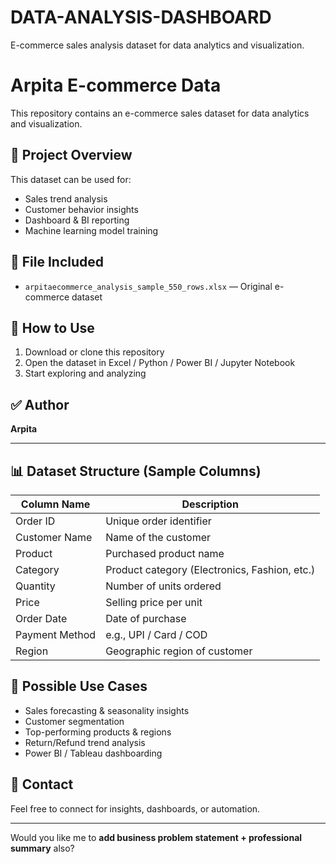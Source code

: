 # DATA-ANALYSIS-DASHBOARD
E-commerce sales analysis dataset for data analytics and visualization.
# Arpita E-commerce Data

This repository contains an e-commerce sales dataset for data analytics and visualization.

## 📂 Project Overview

This dataset can be used for:

* Sales trend analysis
* Customer behavior insights
* Dashboard & BI reporting
* Machine learning model training

## 📄 File Included

* `arpitaecommerce_analysis_sample_550_rows.xlsx` — Original e-commerce dataset

## 🔧 How to Use

1. Download or clone this repository
2. Open the dataset in Excel / Python / Power BI / Jupyter Notebook
3. Start exploring and analyzing

## ✅ Author

**Arpita**

---

## 📊 Dataset Structure (Sample Columns)

| Column Name    | Description                                   |
| -------------- | --------------------------------------------- |
| Order ID       | Unique order identifier                       |
| Customer Name  | Name of the customer                          |
| Product        | Purchased product name                        |
| Category       | Product category (Electronics, Fashion, etc.) |
| Quantity       | Number of units ordered                       |
| Price          | Selling price per unit                        |
| Order Date     | Date of purchase                              |
| Payment Method | e.g., UPI / Card / COD                        |
| Region         | Geographic region of customer                 |

## 🚀 Possible Use Cases

* Sales forecasting & seasonality insights
* Customer segmentation
* Top-performing products & regions
* Return/Refund trend analysis
* Power BI / Tableau dashboarding

## 📧 Contact

Feel free to connect for insights, dashboards, or automation.

---

Would you like me to **add business problem statement + professional summary** also?
